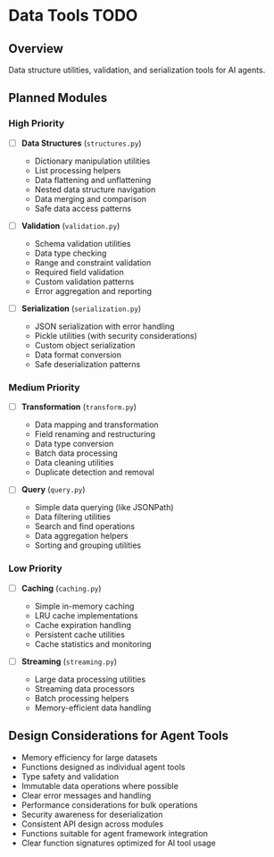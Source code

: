 # Data Tools TODO

## Overview
Data structure utilities, validation, and serialization tools for AI agents.

## Planned Modules

### High Priority
- [ ] **Data Structures** (`structures.py`)
  - Dictionary manipulation utilities
  - List processing helpers
  - Data flattening and unflattening
  - Nested data structure navigation
  - Data merging and comparison
  - Safe data access patterns

- [ ] **Validation** (`validation.py`)
  - Schema validation utilities
  - Data type checking
  - Range and constraint validation
  - Required field validation
  - Custom validation patterns
  - Error aggregation and reporting

- [ ] **Serialization** (`serialization.py`)
  - JSON serialization with error handling
  - Pickle utilities (with security considerations)
  - Custom object serialization
  - Data format conversion
  - Safe deserialization patterns

### Medium Priority
- [ ] **Transformation** (`transform.py`)
  - Data mapping and transformation
  - Field renaming and restructuring
  - Data type conversion
  - Batch data processing
  - Data cleaning utilities
  - Duplicate detection and removal

- [ ] **Query** (`query.py`)
  - Simple data querying (like JSONPath)
  - Data filtering utilities
  - Search and find operations
  - Data aggregation helpers
  - Sorting and grouping utilities

### Low Priority
- [ ] **Caching** (`caching.py`)
  - Simple in-memory caching
  - LRU cache implementations
  - Cache expiration handling
  - Persistent cache utilities
  - Cache statistics and monitoring

- [ ] **Streaming** (`streaming.py`)
  - Large data processing utilities
  - Streaming data processors
  - Batch processing helpers
  - Memory-efficient data handling

## Design Considerations for Agent Tools
- Memory efficiency for large datasets
- Functions designed as individual agent tools
- Type safety and validation
- Immutable data operations where possible
- Clear error messages and handling
- Performance considerations for bulk operations
- Security awareness for deserialization
- Consistent API design across modules
- Functions suitable for agent framework integration
- Clear function signatures optimized for AI tool usage